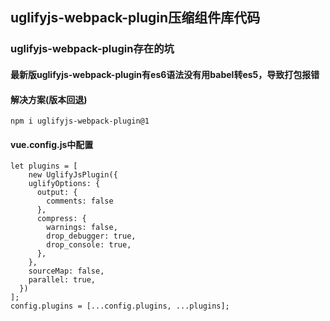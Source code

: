 ## uglifyjs-webpack-plugin压缩组件库代码

### uglifyjs-webpack-plugin存在的坑

#### 最新版uglifyjs-webpack-plugin有es6语法没有用babel转es5，导致打包报错

#### 解决方案(版本回退)
```
npm i uglifyjs-webpack-plugin@1
```

#### vue.config.js中配置
```
let plugins = [
	new UglifyJsPlugin({
    uglifyOptions: {
	  output: {
  		comments: false
	  },
      compress: {
        warnings: false,
        drop_debugger: true,
        drop_console: true,
      },
    },
    sourceMap: false,
    parallel: true,
  })
];
config.plugins = [...config.plugins, ...plugins];
```